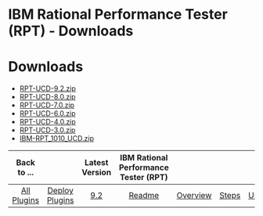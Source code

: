 
IBM Rational Performance Tester (RPT) - Downloads
=================================================

# Downloads

- [RPT-UCD-9.2.zip](https://raw.githubusercontent.com/UrbanCode/IBM-UCD-PLUGINS/main/files/RPT-UCD/RPT-UCD-9.2.zip)
- [RPT-UCD-8.0.zip](https://raw.githubusercontent.com/UrbanCode/IBM-UCD-PLUGINS/main/files/RPT-UCD/RPT-UCD-8.0.zip)
- [RPT-UCD-7.0.zip](https://raw.githubusercontent.com/UrbanCode/IBM-UCD-PLUGINS/main/files/RPT-UCD/RPT-UCD-7.0.zip)
- [RPT-UCD-6.0.zip](https://raw.githubusercontent.com/UrbanCode/IBM-UCD-PLUGINS/main/files/RPT-UCD/RPT-UCD-6.0.zip)
- [RPT-UCD-4.0.zip](https://raw.githubusercontent.com/UrbanCode/IBM-UCD-PLUGINS/main/files/RPT-UCD/RPT-UCD-4.0.zip)
- [RPT-UCD-3.0.zip](https://raw.githubusercontent.com/UrbanCode/IBM-UCD-PLUGINS/main/files/RPT-UCD/RPT-UCD-3.0.zip)
- [IBM-RPT_1010_UCD.zip](https://raw.githubusercontent.com/UrbanCode/IBM-UCD-PLUGINS/main/files/RPT-UCD/IBM-RPT_1010_UCD.zip)

|Back to ...||Latest Version|IBM Rational Performance Tester (RPT) ||||
| :---: | :---: | :---: | :---: | :---: | :---: | :---: |
|[All Plugins](../../index.md)|[Deploy Plugins](../README.md)|[9.2](https://raw.githubusercontent.com/UrbanCode/IBM-UCD-PLUGINS/main/files/RPT-UCD/RPT-UCD-9.2.zip)|[Readme](README.md)|[Overview](overview.md)|[Steps](steps.md)|[Usage](usage.md)|
